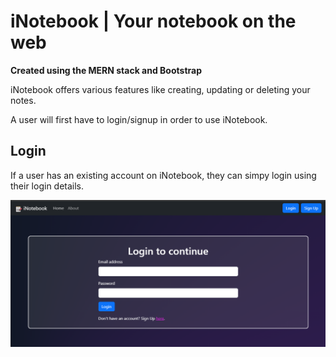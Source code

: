 <h1>iNotebook | Your notebook on the web</h1>

**Created using the MERN stack and Bootstrap**

iNotebook offers various features like creating, updating or deleting your notes.

A user will first have to login/signup in order to use iNotebook.

<h2>Login</h2>
If a user has an existing account on iNotebook, they can simpy login using their login details.

![Login](/Screenshots/iNotebook_Login2.png)


